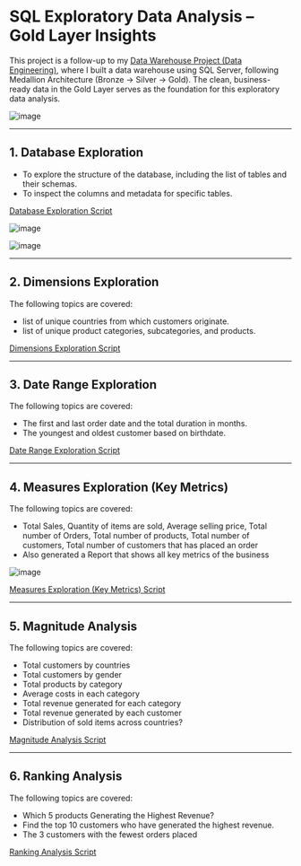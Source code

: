 # SQL Exploratory Data Analysis – Gold Layer Insights

This project is a follow-up to my [Data Warehouse Project (Data Engineering)](https://github.com/syedshamael1999/SQL-Data-Warehouse-Project/tree/main), where I built a data warehouse using SQL Server, following Medallion Architecture (Bronze → Silver → Gold). The clean, business-ready data in the Gold Layer serves as the foundation for this exploratory data analysis.


![image](https://github.com/user-attachments/assets/bb34cbf8-4beb-4ebc-b002-6c56b9914568)


---

## 1. Database Exploration
- To explore the structure of the database, including the list of tables and their schemas.
- To inspect the columns and metadata for specific tables.

[Database Exploration Script](https://github.com/syedshamael1999/SQL-Exploratory-Data-Analytics/blob/main/scripts/01_database_exploration.sql)

![image](https://github.com/user-attachments/assets/b56e3c23-b031-4458-ad48-8e6640b63c6d)

![image](https://github.com/user-attachments/assets/02f3d768-2f1c-433a-ad6d-c4cbc5fb14e0)


---
## 2. Dimensions Exploration

The following topics are covered: 
- list of unique countries from which customers originate.
- list of unique product categories, subcategories, and products.

[Dimensions Exploration Script](https://github.com/syedshamael1999/SQL-Exploratory-Data-Analytics/blob/main/scripts/02_dimensions_exploration.sql)  

---
## 3. Date Range Exploration 

The following topics are covered: 
- The first and last order date and the total duration in months.
- The youngest and oldest customer based on birthdate.
  
[Date Range Exploration Script](https://github.com/syedshamael1999/SQL-Exploratory-Data-Analytics/blob/main/scripts/03_date_range_exploration.sql)  

---

## 4. Measures Exploration (Key Metrics)

The following topics are covered: 
- Total Sales, Quantity of items are sold, Average selling price, Total number of Orders, Total number of products, Total number of customers, Total number of customers that has placed an order
- Also generated a Report that shows all key metrics of the business

![image](https://github.com/user-attachments/assets/1e8e14ef-d3e5-489c-a279-6b4426c6efa7)


[Measures Exploration (Key Metrics) Script](https://github.com/syedshamael1999/SQL-Exploratory-Data-Analytics/blob/main/scripts/04_measures_exploration.sql)

---
## 5. Magnitude Analysis

 The following topics are covered: 
 - Total customers by countries
 - Total customers by gender
 - Total products by category
 - Average costs in each category
 - Total revenue generated for each category
 - Total revenue generated by each customer
 - Distribution of sold items across countries?

[Magnitude Analysis Script](https://github.com/syedshamael1999/SQL-Exploratory-Data-Analytics/blob/main/scripts/05_magnitude_analysis.sql)  

---
## 6. Ranking Analysis

The following topics are covered:
- Which 5 products Generating the Highest Revenue?
- Find the top 10 customers who have generated the highest revenue.
- The 3 customers with the fewest orders placed

[Ranking Analysis Script](https://github.com/syedshamael1999/SQL-Exploratory-Data-Analytics/blob/main/scripts/06_ranking_analysis.sql)
